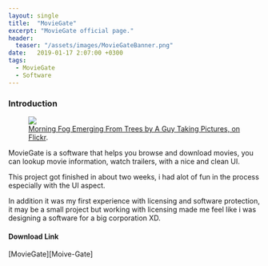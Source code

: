 ```yaml
---
layout: single
title:  "MovieGate"
excerpt: "MovieGate official page."
header:
  teaser: "/assets/images/MovieGateBanner.png"
date:   2019-01-17 2:07:00 +0300
tags:
  - MovieGate 
  - Software
---
```

 
### Introduction

<figure>
	<a href="http://farm9.staticflickr.com/8426/7758832526_cc8f681e48_b.jpg"><img src="http://farm9.staticflickr.com/8426/7758832526_cc8f681e48_c.jpg"></a>
	<figcaption><a href="http://www.flickr.com/photos/80901381@N04/7758832526/" title="Morning Fog Emerging From Trees by A Guy Taking Pictures, on Flickr">Morning Fog Emerging From Trees by A Guy Taking Pictures, on Flickr</a>.</figcaption>
</figure>


MovieGate is a software that helps you browse and download movies, you can lookup movie information, watch trailers, with a nice and clean UI.

This project got finished in about two weeks, i had alot of fun in the process especially with the UI aspect.

In addition it was my first experience with licensing and software protection, it may be a small project but working with licensing made me feel like i was designing a software for a big corporation XD.


#### Download Link

[MovieGate][Moive-Gate]







[Movie-Gate]: https://google.com
